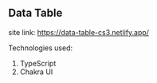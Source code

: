 ## Data Table

site link: https://data-table-cs3.netlify.app/

Technologies used:
1. TypeScript
2. Chakra UI